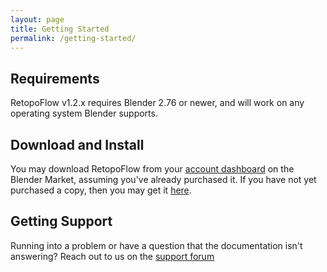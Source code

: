 ```yaml
---
layout: page
title: Getting Started
permalink: /getting-started/
---
```


## Requirements
RetopoFlow v1.2.x requires Blender 2.76 or newer, and will work on any operating system Blender supports.

## Download and Install
You may download RetopoFlow from your [account dashboard](https://cgcookiemarkets.com/customer-dashboard/?task=download) on the Blender Market, assuming you've already purchased it. If you have not yet purchased a copy, then you may get it [here](https://cgcookiemarkets.com/all-products/retopoflow/).

## Getting Support
Running into a problem or have a question that the documentation isn't answering? Reach out to us on the [support forum](https://cgcookiemarkets.com/all-products/retopoflow/?view=support)
